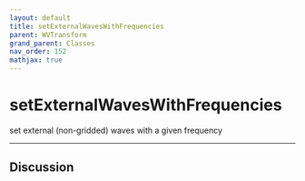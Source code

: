 ```yaml
---
layout: default
title: setExternalWavesWithFrequencies
parent: WVTransform
grand_parent: Classes
nav_order: 152
mathjax: true
---
```


#  setExternalWavesWithFrequencies

set external (non-gridded) waves with a given frequency


---

## Discussion

  
